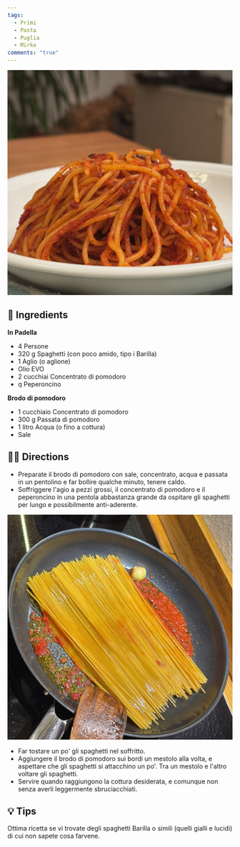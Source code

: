 ```yaml
---
tags:
  - Primi
  - Pasta
  - Puglia
  - Mirko
comments: "true"
---
```

![](../images/pasta-assassina.jpeg)

## 🧾 Ingredients

**In Padella**
- 4 Persone
- 320 g Spaghetti (con poco amido, tipo i Barilla)
- 1 Aglio (o aglione)
- Olio EVO
- 2 cucchiai Concentrato di pomodoro
- q Peperoncino

**Brodo di pomodoro**
- 1 cucchiaio Concentrato di pomodoro
- 300 g Passata di pomodoro
- 1 litro Acqua (o fino a cottura)
- Sale


## 👩‍🍳 Directions

- Preparate il brodo di pomodoro con sale, concentrato, acqua e passata in un pentolino e far bollire qualche minuto, tenere caldo.
- Soffriggere l'agio a pezzi grossi, il concentrato di pomodoro e il peperoncino in una pentola abbastanza grande da ospitare gli spaghetti per lungo e possibilmente anti-aderente.

![](../images/pasta-assassina-padella.jpeg)

- Far tostare un po' gli spaghetti nel soffritto.
- Aggiungere il brodo di pomodoro sui bordi un mestolo alla volta, e aspettare che gli spaghetti si attacchino un po'. Tra un mestolo e l'altro voltare gli spaghetti.
- Servire quando raggiungono la cottura desiderata, e comunque non senza averli leggermente sbruciacchiati.
## 💡 Tips

Ottima ricetta se vi trovate degli spaghetti Barilla o simili (quelli gialli e lucidi) di cui non sapete cosa farvene.




